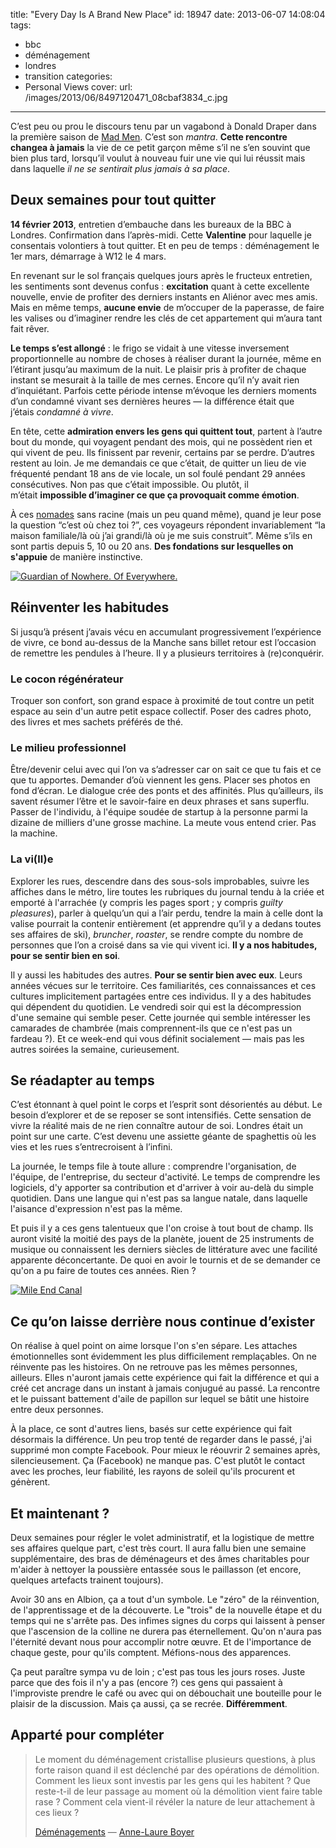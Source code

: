 title: "Every Day Is A Brand New Place"
id: 18947
date: 2013-06-07 14:08:04
tags:
- bbc
- déménagement
- londres
- transition
categories:
- Personal Views
cover:
  url: /images/2013/06/8497120471_08cbaf3834_c.jpg
---

C’est peu ou prou le discours tenu par un vagabond à Donald Draper dans la première saison de [Mad Men](http://www.amctv.com/shows/mad-men). C’est son _mantra_. **Cette rencontre changea à jamais** la vie de ce petit garçon même s’il ne s’en souvint que bien plus tard, lorsqu’il voulut à nouveau fuir une vie qui lui réussit mais dans laquelle _il ne se sentirait plus jamais à sa place_. <!--more-->

## Deux semaines pour tout quitter

**14 février 2013**, entretien d’embauche dans les bureaux de la BBC à Londres. Confirmation dans l’après-midi. Cette **Valentine** pour laquelle je consentais volontiers à tout quitter. Et en peu de temps : déménagement le 1er mars, démarrage à W12 le 4 mars.

En revenant sur le sol français quelques jours après le fructeux entretien, les sentiments sont devenus confus : **excitation** quant à cette excellente nouvelle, envie de profiter des derniers instants en Aliénor avec mes amis. Mais en même temps, **aucune envie** de m’occuper de la paperasse, de faire les valises ou d’imaginer rendre les clés de cet appartement qui m’aura tant fait rêver.

**Le temps s’est allongé** : le frigo se vidait à une vitesse inversement proportionnelle au nombre de choses à réaliser durant la journée, même en l’étirant jusqu’au maximum de la nuit. Le plaisir pris à profiter de chaque instant se mesurait à la taille de mes cernes. Encore qu’il n’y avait rien d’inquiétant. Parfois cette période intense m’évoque les derniers moments d’un condamné vivant ses dernières heures — la différence était que j’étais _condamné à vivre_.

En tête, cette **admiration envers les gens qui quittent tout**, partent à l’autre bout du monde, qui voyagent pendant des mois, qui ne possèdent rien et qui vivent de peu. Ils finissent par revenir, certains par se perdre. D’autres restent au loin. Je me demandais ce que c’était, de quitter un lieu de vie fréquenté pendant 18 ans de vie locale, un sol foulé pendant 29 années consécutives. Non pas que c’était impossible. Ou plutôt, il m’était **impossible d’imaginer ce que ça provoquait comme émotion**.

À ces [nomades](https://larlet.fr/david/biologeek/archives/20110112-resolutions-decouvrir-concretiser-et-transmettre/) sans racine (mais un peu quand même), quand je leur pose la question “c’est où chez toi ?”, ces voyageurs répondent invariablement “la maison familiale/là où j’ai grandi/là où je me suis construit”. Même s’ils en sont partis depuis 5, 10 ou 20 ans. **Des fondations sur lesquelles on s'appuie** de manière instinctive.

[![Guardian of Nowhere. Of Everywhere.](/images/2013/06/8721964504_6ec83240fb_c.jpg)](http://www.flickr.com/photos/the-jedi/8721964504/)

## Réinventer les habitudes

Si jusqu’à présent j’avais vécu en accumulant progressivement l’expérience de vivre, ce bond au-dessus de la Manche sans billet retour est l’occasion de remettre les pendules à l’heure. Il y a plusieurs territoires à (re)conquérir.

### Le cocon régénérateur

Troquer son confort, son grand espace à proximité de tout contre un petit espace au sein d'un autre petit espace collectif. Poser des cadres photo, des livres et mes sachets préférés de thé.

### Le milieu professionnel

Être/devenir celui avec qui l’on va s’adresser car on sait ce que tu fais et ce que tu apportes. Demander d’où viennent les gens. Placer ses photos en fond d’écran. Le dialogue crée des ponts et des affinités. Plus qu’ailleurs, ils savent résumer l’être et le savoir-faire en deux phrases et sans superflu. Passer de l'individu, à l'équipe soudée de startup à la personne parmi la dizaine de milliers d'une grosse machine. La meute vous entend crier. Pas la machine.

### La vi(ll)e

Explorer les rues, descendre dans des sous-sols improbables, suivre les affiches dans le métro, lire toutes les rubriques du journal tendu à la criée et emporté à l'arrachée (y compris les pages sport ; y compris _guilty pleasures_), parler à quelqu’un qui a l’air perdu, tendre la main à celle dont la valise pourrait la contenir entièrement (et apprendre qu’il y a dedans toutes ses affaires de ski), _bruncher_, _roaster_, se rendre compte du nombre de personnes que l’on a croisé dans sa vie qui vivent ici. **Il y a nos habitudes, pour se sentir bien en soi**.

Il y aussi les habitudes des autres. **Pour se sentir bien avec eux**. Leurs années vécues sur le territoire. Ces familiarités, ces connaissances et ces cultures implicitement partagées entre ces individus. Il y a des habitudes qui dépendent du quotidien. Le vendredi soir qui est la décompression d'une semaine qui semble peser. Cette journée qui semble intéresser les camarades de chambrée (mais comprennent-ils que ce n'est pas un fardeau ?). Et ce week-end qui vous définit socialement — mais pas les autres soirées la semaine, curieusement.

## Se réadapter au temps

C’est étonnant à quel point le corps et l’esprit sont désorientés au début. Le besoin d’explorer et de se reposer se sont intensifiés. Cette sensation de vivre la réalité mais de ne rien connaître autour de soi. Londres était un point sur une carte. C’est devenu une assiette géante de spaghettis où les vies et les rues s’entrecroisent à l’infini.

La journée, le temps file à toute allure : comprendre l'organisation, de l'équipe, de l'entreprise, du secteur d'activité. Le temps de comprendre les logiciels, d'y apporter sa contribution et d'arriver à voir au-delà du simple quotidien. Dans une langue qui n'est pas sa langue natale, dans laquelle l'aisance d'expression n'est pas la même.

Et puis il y a ces gens talentueux que l'on croise à tout bout de champ. Ils auront visité la moitié des pays de la planète, jouent de 25 instruments de musique ou connaissent les derniers siècles de littérature avec une facilité apparente déconcertante. De quoi en avoir le tournis et de se demander ce qu'on a pu faire de toutes ces années. Rien ?

[![Mile End Canal](/images/2013/06/ed3ad2aeca2011e2b97522000a1f97e9_7.jpg)](http://instagram.com/p/Z_IOYVhfoR/)

## Ce qu’on laisse derrière nous continue d’exister

On réalise à quel point on aime lorsque l'on s'en sépare. Les attaches émotionnelles sont évidemment les plus difficilement remplaçables. On ne réinvente pas les histoires. On ne retrouve pas les mêmes personnes, ailleurs. Elles n'auront jamais cette expérience qui fait la différence et qui a créé cet ancrage dans un instant à jamais conjugué au passé. La rencontre et le puissant battement d'aile de papillon sur lequel se bâtit une histoire entre deux personnes.

À la place, ce sont d'autres liens, basés sur cette expérience qui fait désormais la différence. Un peu trop tenté de regarder dans le passé, j'ai supprimé mon compte Facebook. Pour mieux le réouvrir 2 semaines après, silencieusement. Ça (Facebook) ne manque pas. C'est plutôt le contact avec les proches, leur fiabilité, les rayons de soleil qu'ils procurent et génèrent.

## Et maintenant ?

Deux semaines pour régler le volet administratif, et la logistique de mettre ses affaires quelque part, c'est très court. Il aura fallu bien une semaine supplémentaire, des bras de déménageurs et des âmes charitables pour m'aider à nettoyer la poussière entassée sous le paillasson (et encore, quelques artefacts trainent toujours).

Avoir 30 ans en Albion, ça a tout d'un symbole. Le "zéro" de la réinvention, de l'apprentissage et de la découverte. Le "trois" de la nouvelle étape et du temps qui ne s'arrête pas. Des infimes signes du corps qui laissent à penser que l'ascension de la colline ne durera pas éternellement. Qu'on n'aura pas l'éternité devant nous pour accomplir notre œuvre. Et de l'importance de chaque geste, pour qu'ils comptent. Méfions-nous des apparences.

Ça peut paraître sympa vu de loin ; c'est pas tous les jours roses. Juste parce que des fois il n'y a pas (encore ?) ces gens qui passaient à l'improviste prendre le café ou avec qui on débouchait une bouteille pour le plaisir de la discussion. Mais ça aussi, ça se recrée. **Différemment**.

## Apparté pour compléter

> Le moment du déménagement cristallise plusieurs questions, à plus forte raison quand il est déclenché par des opérations de démolition. Comment les lieux sont investis par les gens qui les habitent ? Que reste-t-il de leur passage au moment où la démolition vient faire table rase ? Comment cela vient-il révéler la nature de leur attachement à ces lieux ?
>
>
> [Déménagements](http://www.annelaureboyer.com/fr/travaux/amenagements.html) — [Anne-Laure Boyer](http://www.annelaureboyer.com/)